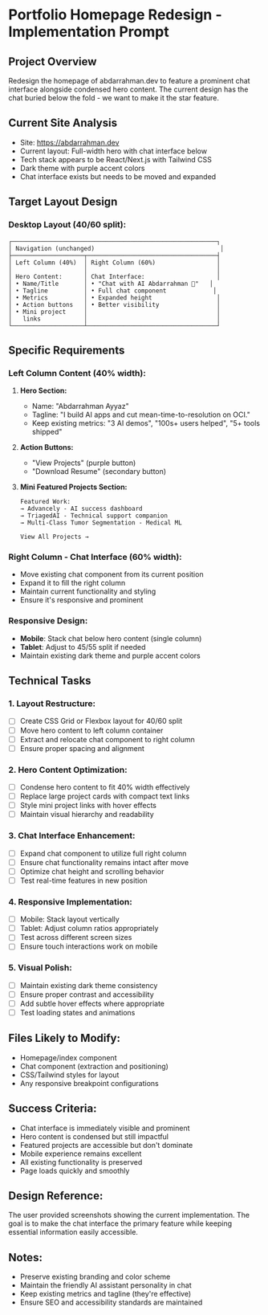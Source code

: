 # Portfolio Homepage Redesign - Implementation Prompt

## Project Overview
Redesign the homepage of abdarrahman.dev to feature a prominent chat interface alongside condensed hero content. The current design has the chat buried below the fold - we want to make it the star feature.

## Current Site Analysis
- Site: https://abdarrahman.dev
- Current layout: Full-width hero with chat interface below
- Tech stack appears to be React/Next.js with Tailwind CSS
- Dark theme with purple accent colors
- Chat interface exists but needs to be moved and expanded

## Target Layout Design

### Desktop Layout (40/60 split):
```
┌─────────────────────────────────────────────────────────┐
│ Navigation (unchanged)                                   │
├────────────────────┬────────────────────────────────────┤
│ Left Column (40%)  │ Right Column (60%)                 │
│                    │                                    │
│ Hero Content:      │ Chat Interface:                    │
│ • Name/Title       │ • "Chat with AI Abdarrahman 🤖"   │
│ • Tagline          │ • Full chat component             │
│ • Metrics          │ • Expanded height                  │
│ • Action buttons   │ • Better visibility                │
│ • Mini project     │                                    │
│   links            │                                    │
└────────────────────┴────────────────────────────────────┘
```

## Specific Requirements

### Left Column Content (40% width):
1. **Hero Section:**
   - Name: "Abdarrahman Ayyaz"
   - Tagline: "I build AI apps and cut mean-time-to-resolution on OCI."
   - Keep existing metrics: "3 AI demos", "100s+ users helped", "5+ tools shipped"

2. **Action Buttons:**
   - "View Projects" (purple button)
   - "Download Resume" (secondary button)

3. **Mini Featured Projects Section:**
   ```
   Featured Work:
   → Advancely - AI success dashboard
   → TriagedAI - Technical support companion  
   → Multi-Class Tumor Segmentation - Medical ML
   
   View All Projects →
   ```

### Right Column - Chat Interface (60% width):
- Move existing chat component from its current position
- Expand it to fill the right column
- Maintain current functionality and styling
- Ensure it's responsive and prominent

### Responsive Design:
- **Mobile**: Stack chat below hero content (single column)
- **Tablet**: Adjust to 45/55 split if needed
- Maintain existing dark theme and purple accent colors

## Technical Tasks

### 1. Layout Restructure:
- [ ] Create CSS Grid or Flexbox layout for 40/60 split
- [ ] Move hero content to left column container
- [ ] Extract and relocate chat component to right column
- [ ] Ensure proper spacing and alignment

### 2. Hero Content Optimization:
- [ ] Condense hero content to fit 40% width effectively
- [ ] Replace large project cards with compact text links
- [ ] Style mini project links with hover effects
- [ ] Maintain visual hierarchy and readability

### 3. Chat Interface Enhancement:
- [ ] Expand chat component to utilize full right column
- [ ] Ensure chat functionality remains intact after move
- [ ] Optimize chat height and scrolling behavior
- [ ] Test real-time features in new position

### 4. Responsive Implementation:
- [ ] Mobile: Stack layout vertically
- [ ] Tablet: Adjust column ratios appropriately  
- [ ] Test across different screen sizes
- [ ] Ensure touch interactions work on mobile

### 5. Visual Polish:
- [ ] Maintain existing dark theme consistency
- [ ] Ensure proper contrast and accessibility
- [ ] Add subtle hover effects where appropriate
- [ ] Test loading states and animations

## Files Likely to Modify:
- Homepage/index component
- Chat component (extraction and positioning)
- CSS/Tailwind styles for layout
- Any responsive breakpoint configurations

## Success Criteria:
- Chat interface is immediately visible and prominent
- Hero content is condensed but still impactful
- Featured projects are accessible but don't dominate
- Mobile experience remains excellent
- All existing functionality is preserved
- Page loads quickly and smoothly

## Design Reference:
The user provided screenshots showing the current implementation. The goal is to make the chat interface the primary feature while keeping essential information easily accessible.

## Notes:
- Preserve existing branding and color scheme
- Maintain the friendly AI assistant personality in chat
- Keep existing metrics and tagline (they're effective)
- Ensure SEO and accessibility standards are maintained